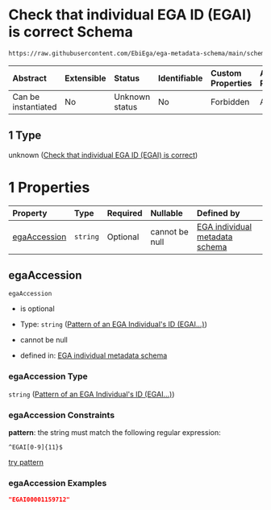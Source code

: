 # Check that individual EGA ID (EGAI) is correct Schema

```txt
https://raw.githubusercontent.com/EbiEga/ega-metadata-schema/main/schemas/EGA.individual.json#/properties/objectId/allOf/1
```



| Abstract            | Extensible | Status         | Identifiable | Custom Properties | Additional Properties | Access Restrictions | Defined In                                                                           |
| :------------------ | :--------- | :------------- | :----------- | :---------------- | :-------------------- | :------------------ | :----------------------------------------------------------------------------------- |
| Can be instantiated | No         | Unknown status | No           | Forbidden         | Allowed               | none                | [EGA.individual.json\*](../../../schemas/EGA.individual.json "open original schema") |

## 1 Type

unknown ([Check that individual EGA ID (EGAI) is correct](ega-14-properties-objects-ids-block-allof-check-that-individual-ega-id-egai-is-correct.md))

# 1 Properties

| Property                      | Type     | Required | Nullable       | Defined by                                                                                                                                                                                                                                         |
| :---------------------------- | :------- | :------- | :------------- | :------------------------------------------------------------------------------------------------------------------------------------------------------------------------------------------------------------------------------------------------- |
| [egaAccession](#egaaccession) | `string` | Optional | cannot be null | [EGA individual metadata schema](ega-12-definitions-pattern-of-an-ega-individuals-id-egai.md "https://raw.githubusercontent.com/EbiEga/ega-metadata-schema/main/schemas/EGA.individual.json#/properties/objectId/allOf/1/properties/egaAccession") |

## egaAccession



`egaAccession`

*   is optional

*   Type: `string` ([Pattern of an EGA Individual's ID (EGAI...)](ega-12-definitions-pattern-of-an-ega-individuals-id-egai.md))

*   cannot be null

*   defined in: [EGA individual metadata schema](ega-12-definitions-pattern-of-an-ega-individuals-id-egai.md "https://raw.githubusercontent.com/EbiEga/ega-metadata-schema/main/schemas/EGA.individual.json#/properties/objectId/allOf/1/properties/egaAccession")

### egaAccession Type

`string` ([Pattern of an EGA Individual's ID (EGAI...)](ega-12-definitions-pattern-of-an-ega-individuals-id-egai.md))

### egaAccession Constraints

**pattern**: the string must match the following regular expression:&#x20;

```regexp
^EGAI[0-9]{11}$
```

[try pattern](https://regexr.com/?expression=%5EEGAI%5B0-9%5D%7B11%7D%24 "try regular expression with regexr.com")

### egaAccession Examples

```json
"EGAI00001159712"
```
